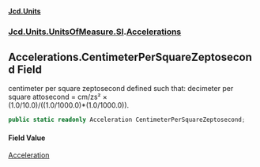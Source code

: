 #### [Jcd.Units](index.md 'index')
### [Jcd.Units.UnitsOfMeasure.SI](Jcd.Units.UnitsOfMeasure.SI.md 'Jcd.Units.UnitsOfMeasure.SI').[Accelerations](Accelerations.md 'Jcd.Units.UnitsOfMeasure.SI.Accelerations')

## Accelerations.CentimeterPerSquareZeptosecond Field

centimeter per square zeptosecond defined such that: decimeter per square attosecond = cm/zs² ×  
(1.0/10.0)/((1.0/1000.0)*(1.0/1000.0)).

```csharp
public static readonly Acceleration CentimeterPerSquareZeptosecond;
```

#### Field Value
[Acceleration](Acceleration.md 'Jcd.Units.UnitTypes.Acceleration')